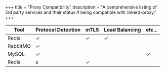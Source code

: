 +++
title = "Proxy Compatibility"
description = "A comprehensive listing of 3rd party services and their status if being compatible with linkerd-proxy."
+++

| Tool     | Protocol Detection | mTLS | Load Balancing | etc... |
|----------|--------------------|------|----------------|--------|
| Redis    | ✓                 | ✓    | ✓             |        |
| RabbitMQ | ✓                 |      |               |        |
| MySQL    | ✓                 |      |               | ✓      |
| Redis    | x                 | ✓     |              |         |